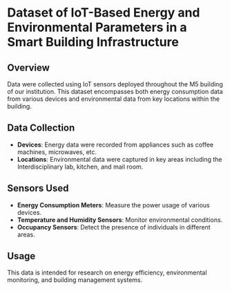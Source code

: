 # Dataset of IoT-Based Energy and Environmental Parameters in a Smart Building Infrastructure

## Overview
Data were collected using IoT sensors deployed throughout the M5 building of our institution. This dataset encompasses both energy consumption data from various devices and environmental data from key locations within the building.

## Data Collection
- **Devices**: Energy data were recorded from appliances such as coffee machines, microwaves, etc.
- **Locations**: Environmental data were captured in key areas including the Interdisciplinary lab, kitchen, and mail room.

## Sensors Used
- **Energy Consumption Meters**: Measure the power usage of various devices.
- **Temperature and Humidity Sensors**: Monitor environmental conditions.
- **Occupancy Sensors**: Detect the presence of individuals in different areas.

## Usage
This data is intended for research on energy efficiency, environmental monitoring, and building management systems.
